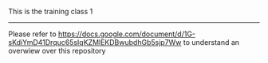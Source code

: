 This is the training class 1

--------
Please refer to https://docs.google.com/document/d/1G-sKdiYmD41Drquc65sIqKZMlEKDBwubdhGb5sjp7Ww to understand an overwiew over this repository